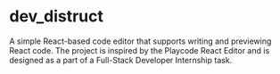 # dev_distruct
A simple React-based code editor that supports writing and previewing React code. The project is inspired by the Playcode React Editor and is designed as a part of a Full-Stack Developer Internship task.
